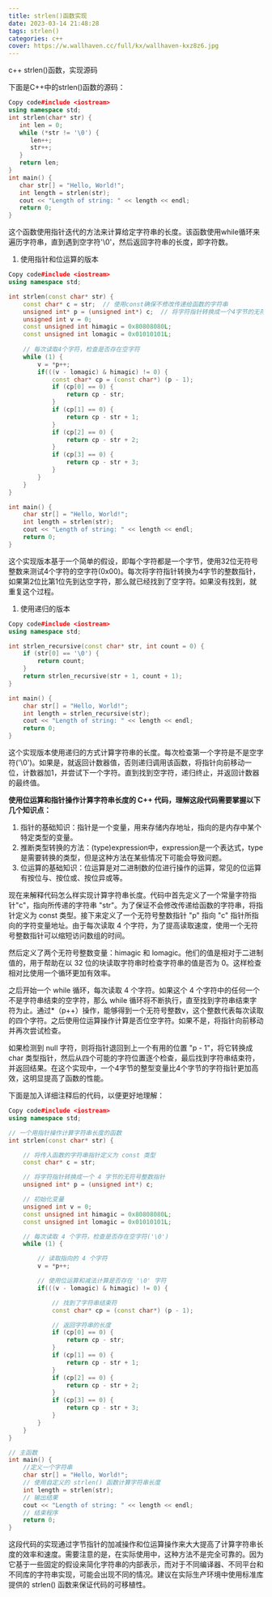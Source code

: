 ```yaml
---
title: strlen()函数实现
date: 2023-03-14 21:48:28
tags: strlen()
categories: c++
cover: https://w.wallhaven.cc/full/kx/wallhaven-kxz8z6.jpg
---
```

c++ strlen()函数，实现源码

下面是C++中的strlen()函数的源码：

```cpp
Copy code#include <iostream>
using namespace std;
int strlen(char* str) {
   int len = 0;
   while (*str != '\0') {
      len++;
      str++;
   }
   return len;
}
int main() {
   char str[] = "Hello, World!";
   int length = strlen(str);
   cout << "Length of string: " << length << endl;
   return 0;
}
```

这个函数使用指针迭代的方法来计算给定字符串的长度。该函数使用while循环来遍历字符串，直到遇到空字符'\0'，然后返回字符串的长度，即字符数。

1. 使用指针和位运算的版本

```cpp
Copy code#include <iostream>
using namespace std;

int strlen(const char* str) {
    const char* c = str;  // 使用const确保不修改传递给函数的字符串
    unsigned int* p = (unsigned int*) c;  // 将字符指针转换成一个4字节的无符号整数指针
    unsigned int v = 0;
    const unsigned int himagic = 0x80808080L;
    const unsigned int lomagic = 0x01010101L;
    
    // 每次读取4个字符，检查是否存在空字符
    while (1) {
        v = *p++;
        if(((v - lomagic) & himagic) != 0) {
            const char* cp = (const char*) (p - 1);
            if (cp[0] == 0) {
                return cp - str;
            }
            if (cp[1] == 0) {
                return cp - str + 1;
            }
            if (cp[2] == 0) {
                return cp - str + 2;
            }
            if (cp[3] == 0) {
                return cp - str + 3;
            }
        }
    }
}

int main() {
    char str[] = "Hello, World!";
    int length = strlen(str);
    cout << "Length of string: " << length << endl;
    return 0;
}
```

这个实现版本基于一个简单的假设，即每个字符都是一个字节，使用32位无符号整数来测试4个字符的空字符(0x00)。每次将字符指针转换为4字节的整数指针，如果第2位比第1位先到达空字符，那么就已经找到了空字符。如果没有找到，就重复这个过程。

1. 使用递归的版本

```cpp
Copy code#include <iostream>
using namespace std;

int strlen_recursive(const char* str, int count = 0) {
    if (str[0] == '\0') {
        return count;
    }
    return strlen_recursive(str + 1, count + 1);
}

int main() {
    char str[] = "Hello, World!";
    int length = strlen_recursive(str);
    cout << "Length of string: " << length << endl;
    return 0;
}
```

这个实现版本使用递归的方式计算字符串的长度。每次检查第一个字符是不是空字符('\0')。如果是，就返回计数器值，否则递归调用该函数，将指针向前移动一位，计数器加1，并尝试下一个字符。直到找到空字符，递归终止，并返回计数器的最终值。

**使用位运算和指针操作计算字符串长度的 C++ 代码，理解这段代码需要掌握以下几个知识点：**

1. 指针的基础知识：指针是一个变量，用来存储内存地址，指向的是内存中某个特定类型的变量。
2. 推断类型转换的方法：(type)expression中，expression是一个表达式，type是需要转换的类型，但是这种方法在某些情况下可能会导致问题。
3. 位运算的基础知识：位运算是对二进制数的位进行操作的运算，常见的位运算有按位与、按位或、按位异或等。

现在来解释代码怎么样实现计算字符串长度。代码中首先定义了一个常量字符指针"c"，指向所传递的字符串 "str"。为了保证不会修改传递给函数的字符串，将指针定义为 const 类型。接下来定义了一个无符号整数指针 "p" 指向 "c" 指针所指向的字符变量地址。由于每次读取 4 个字符，为了提高读取速度，使用一个无符号整数指针可以缩短访问数组的时间。

然后定义了两个无符号整数变量：himagic 和 lomagic。他们的值是相对于二进制值的，用于帮助在以 32 位的块读取字符串时检查字符串的值是否为 0。这样检查相对比使用一个循环更加有效率。

之后开始一个 while 循环，每次读取 4 个字符。如果这个 4 个字符中的任何一个不是字符串结束的空字符，那么 while 循环将不断执行，直至找到字符串结束字符为止。通过*（p++）操作，能够得到一个无符号整数v，这个整数代表每次读取的四个字符。之后使用位运算操作计算是否位空字符。如果不是，将指针向前移动并再次尝试检查。

如果检测到 null 字符，则将指针退回到上一个有用的位置 "p - 1"，将它转换成 char 类型指针，然后从四个可能的字符位置逐个检查，最后找到字符串结束符，并返回结果。在这个实现中，一个4字节的整型变量比4个字节的字符指针更加高效，这明显提高了函数的性能。

下面是加入详细注释后的代码，以便更好地理解：

```cpp
Copy code#include <iostream>
using namespace std;

// 一个用指针操作计算字符串长度的函数
int strlen(const char* str) {

    // 将传入函数的字符串指针定义为 const 类型
    const char* c = str;

    // 将字符指针转换成一个 4 字节的无符号整数指针
    unsigned int* p = (unsigned int*) c;

    // 初始化变量
    unsigned int v = 0;
    const unsigned int himagic = 0x80808080L;
    const unsigned int lomagic = 0x01010101L;

    // 每次读取 4 个字符，检查是否存在空字符('\0')
    while (1) {

        // 读取指向的 4 个字符
        v = *p++;

        // 使用位运算和减法计算是否存在 '\0' 字符
        if(((v - lomagic) & himagic) != 0) {

            // 找到了字符串结束符
            const char* cp = (const char*) (p - 1);

            // 返回字符串的长度
            if (cp[0] == 0) {
                return cp - str;
            }
            if (cp[1] == 0) {
                return cp - str + 1;
            }
            if (cp[2] == 0) {
                return cp - str + 2;
            }
            if (cp[3] == 0) {
                return cp - str + 3;
            }
        }
    }
}

// 主函数
int main() {
    //定义一个字符串
    char str[] = "Hello, World!";
    // 使用自定义的 strlen() 函数计算字符串长度
    int length = strlen(str);
    // 输出结果
    cout << "Length of string: " << length << endl;
    // 结束程序
    return 0;
}
```

这段代码的实现通过字节指针的加减操作和位运算操作来大大提高了计算字符串长度的效率和速度。需要注意的是，在实际使用中，这种方法不是完全可靠的。因为它基于一些固定的假设来简化字符串的内部表示，而对于不同编译器、不同平台和不同库的字符串实现，可能会出现不同的情况。建议在实际生产环境中使用标准库提供的 strlen() 函数来保证代码的可移植性。

